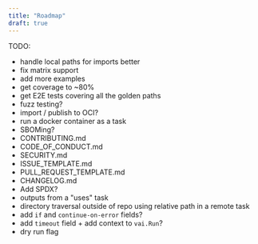 ```yaml
---
title: "Roadmap"
draft: true
---
```


TODO:

- handle local paths for imports better
- fix matrix support
- add more examples
- get coverage to ~80%
- get E2E tests covering all the golden paths
- fuzz testing?
- import / publish to OCI?
- run a docker container as a task
- SBOMing?
- CONTRIBUTING.md
- CODE_OF_CONDUCT.md
- SECURITY.md
- ISSUE_TEMPLATE.md
- PULL_REQUEST_TEMPLATE.md
- CHANGELOG.md
- Add SPDX?
- outputs from a "uses" task
- directory traversal outside of repo using relative path in a remote task
- add `if` and `continue-on-error` fields?
- add `timeout` field + add context to `vai.Run`?
- dry run flag
